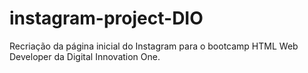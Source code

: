 # instagram-project-DIO
Recriação da página inicial do Instagram para o bootcamp HTML Web Developer da Digital Innovation One.
